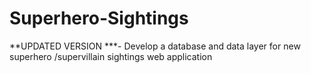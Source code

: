 # Superhero-Sightings
**UPDATED VERSION ***- Develop a database and data layer for new superhero /supervillain sightings web application
